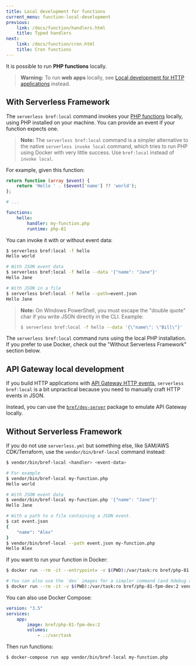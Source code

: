 ```yaml
---
title: Local development for functions
current_menu: function-local-development
previous:
    link: /docs/function/handlers.html
    title: Typed handlers
next:
    link: /docs/function/cron.html
    title: Cron functions
---
```


It is possible to run **PHP functions** locally.

> **Warning:**
> To run **web apps** locally, see [Local development for HTTP applications](/docs/web-apps/local-development.md) instead.

## With Serverless Framework

The `serverless bref:local` command invokes your [PHP functions](/docs/runtimes/function.md) locally, using PHP installed on your machine. You can provide an event if your function expects one.

> **Note:**
> The `serverless bref:local` command is a simpler alternative to the native `serverless invoke local` command, which tries to run PHP using Docker with very little success. Use `bref:local` instead of `invoke local`.

For example, given this function:

```php
return function (array $event) {
    return 'Hello ' . ($event['name'] ?? 'world');
};
```

```yaml
# ...

functions:
    hello:
        handler: my-function.php
        runtime: php-81
```

You can invoke it with or without event data:

```bash
$ serverless bref:local -f hello
Hello world

# With JSON event data
$ serverless bref:local -f hello --data '{"name": "Jane"}'
Hello Jane

# With JSON in a file
$ serverless bref:local -f hello --path=event.json
Hello Jane
```

> **Note:** On Windows PowerShell, you must escape the "double quote" char if you write JSON directly in the CLI. Example: 
> ```bash
> $ serverless bref:local -f hello --data '{\"name\": \"Bill\"}'
> ```

The `serverless bref:local` command runs using the local PHP installation. If you prefer to use Docker, check out the "Without Serverless Framework" section below.

## API Gateway local development

If you build HTTP applications with [API Gateway HTTP events](handlers.md#api-gateway-http-events), `serverless bref:local` is a bit unpractical because you need to manually craft HTTP events in JSON.

Instead, you can use the [`bref/dev-server`](https://github.com/brefphp/dev-server) package to emulate API Gateway locally.

## Without Serverless Framework

If you do not use `serverless.yml` but something else, like SAM/AWS CDK/Terraform, use the `vendor/bin/bref-local` command instead:

```bash
$ vendor/bin/bref-local <handler> <event-data>

# For example
$ vendor/bin/bref-local my-function.php
Hello world

# With JSON event data
$ vendor/bin/bref-local my-function.php '{"name": "Jane"}'
Hello Jane

# With a path to a file containing a JSON event.
$ cat event.json
{
    "name": "Alex"
}
$ vendor/bin/bref-local --path event.json my-function.php
Hello Alex
```

If you want to run your function in Docker:

```bash
$ docker run --rm -it --entrypoint= -v $(PWD):/var/task:ro bref/php-81:2 vendor/bin/bref-local my-function.php

# You can also use the `dev` images for a simpler command (and Xdebug and Blackfire in the image):
$ docker run --rm -it -v $(PWD):/var/task:ro bref/php-81-fpm-dev:2 vendor/bin/bref-local my-function.php
```

You can also use Docker Compose:

```yaml
version: "3.5"
services:
    app:
        image: bref/php-81-fpm-dev:2
        volumes:
            - .:/var/task
```

Then run functions:

```bash
$ docker-compose run app vendor/bin/bref-local my-function.php
```

